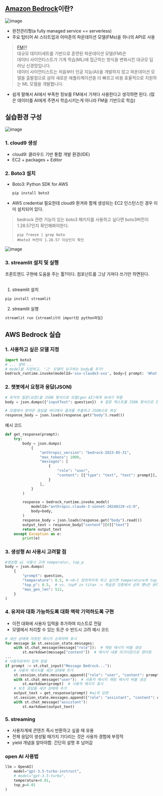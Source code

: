 ## [Amazon Bedrock](https://docs.aws.amazon.com/ko_kr/bedrock/latest/userguide/what-is-bedrock.html)이란?
![image](https://github.com/user-attachments/assets/9e495768-ab05-462c-b01e-87091c34bbff)

- 완전관리형(a fully managed service == serverless)
- 주요 탑티어 AI 스타트업과 아마존의 파운데이션 모델(FMs)을 하나의 API로 사용
>[FM](https://aws.amazon.com/ko/what-is/foundation-models/)란   
>대규모 데이터세트를 기반으로 훈련된 파운데이션 모델(FM)은   
>데이터 사이언티스트가 기계 학습(ML)에 접근하는 방식을 변화시킨 대규모 딥 러닝 신경망입니다.    
>데이터 사이언티스트는 처음부터 인공 지능(AI)을 개발하지 않고 파운데이션 모델을 출발점으로 삼아 새로운 애플리케이션을 더 빠르고 비용 효율적으로 지원하는 ML 모델을 개발합니다.   

- 쉽게 말해서 AI에서 부족한 정보를 FM에서 가져다 사용한다고 생각하면 된다. (많은 데이터를 AI에게 주면서 학습시키는게 아니라 FM을 기반으로 학습)

## 실습환경 구성
![image](https://github.com/user-attachments/assets/7b92dbcd-0981-477e-8b93-c276f22cac0f)

### 1. cloud9 생성
- cloud9: 클라우드 기반 통합 개발 환경(IDE)
- EC2 + packages + Editor
### 2. Boto3 설치
- Boto3: Python SDK for AWS
  ```python
  pip install boto3
  ```
- AWS credential 필요한데 cloud9 환겨와 함께 생성되는 EC2 인스턴스인 경우 이미 설치되어 있다.
>bedrock 관련 기능이 있는 boto3 패키지를 사용하고 싶다면 boto3버전이 1.28.57인지 확인해봐야한다.
>```console
>pip freeze | grep boto
>#boto3 버전이 1.28.57 이상인지 확인
>```
![image](https://github.com/user-attachments/assets/b234c828-8940-49d7-8b2f-08daf11ae1d2)

### 3. streamlit 설치 및 실행
프론트엔드 구현에 도움을 주는 툴?이다. 컴포넌트를 그냥 가져다 쓰기만 하면된다.   
<br>
1. streamlit 설치
```python
pip install streamlit
```
2. streamlit 실행
```python
streamlit run {streamlit이 import된 python파일}
```

## AWS Bedrock 실습
### 1. 사용하고 싶은 모델 지정
```python
import boto3
# ... 생략 ...
# model을 지정하고, '그' 모델이 요구하는 body를 추가!
bedrock_runtime.invoke(modelId='xxx-claude3-xxx', body={ prompt: 'What is Amazon Bedrock' })
```
### 2. 챗봇에서 요청과 응답(JSON)
```python
# 유저의 질문(요청)을 JSON 형식으로 모델(gen AI)에게 보내기 위함
body = json.dumps({"inputText": question})  # 질문 텍스트를 JSON 형식으로 인코딩

# 모델에서 받아온 응답을 바디에서 결과를 추출하고 JSON으로 파싱
response_body = json.loads(response.get("body").read())
```
예시 코드
```python
def get_response(prompt):
    try:
        body = json.dumps(
            {
                "anthropic_version": "bedrock-2023-05-31",
                "max_tokens": 1000,
                "messages": [
                    {
                        "role": "user",
                        "content": [{"type": "text", "text": prompt}],
                    }
                ],
            }
        )

        response = bedrock_runtime.invoke_model(
            modelId="anthropic.claude-3-sonnet-20240229-v1:0",
            body=body,
        )
        response_body = json.loads(response.get("body").read())
        output_text = response_body["content"][0]["text"]
        return output_text
    except Exception as e:
        print(e)
```
### 3. 생성형 AI 사용시 고려할 점
```python
#생성형 ai 사용시 고려 temperatur, top_p
body = json.dumps(
    {
        "prompt": question,
        "temperature": 0.5, #->0~1 창의적이게 하고 싶으면 temperature와 top_p올리고, 0에 가까울수록 사실적...
        "top_p": 0.5,  # vs. topP in titan -> 학습한 것중에서 상위 몇%만 본다. top_p가 줄어들수록 정확해짐
        "max_gen_len": 512,
    }
)
```

### 4. 유저와 대화 가능하도록 대화 맥락 기억하도록 구현
- 이전 대화에 사용자 입력을 추가하여 리스트로 전달
- 모델에서 처리할 수 있는 토큰 수 반드시 고려
예시 코드
```python
# 세션 상태에 저장된 메시지 순회하며 표시
for message in st.session_state.messages:
    with st.chat_message(message["role"]):  # 채팅 메시지 버블 생성
        st.markdown(message["content"])  # 메시지 내용 마크다운으로 렌더링
...
# 사용자로부터 입력 받음
if prompt := st.chat_input("Message Bedrock..."):
    # 사용자 메시지를 세션 상태에 추가
    st.session_state.messages.append({"role": "user", "content": prompt})
    with st.chat_message("user"):  # 사용자 메시지 채팅 메시지 버블 생성
        st.markdown(prompt)  # 사용자 메시지 표시
    # 보조 응답을 세션 상태에 추가
    output_text = get_response(prompt) #ai의 답변
    st.session_state.messages.append({"role": "assistant", "content": output_text}) # 보조 메시지 채팅 메시지 버블 생성
    with st.chat_message("assistant"):
        st.markdown(output_text)

```
### 5. streaming
- 사용자게에 콘텐츠 즉시 반환하고 싶을 때 유용
- 전체 응답이 생성될 때가지 기다리는 것은 사용자 경험에 부정적
- yield 개념을 알아야함. 간단히 설명 후 넘어감

### open AI 사용법
```python
llm = OpenAI(
    model="gpt-3.5-turbo-instruct",
    # model="gpt-3.5-turbo",
    temperature=0.01, 
    top_p=0.01
)
```
